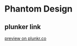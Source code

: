 # Phantom Design
## plunker link
[preview on plunkr.co](http://plnkr.co/edit/fk8xlg9yorJCN0zQsM2m?p=preview)